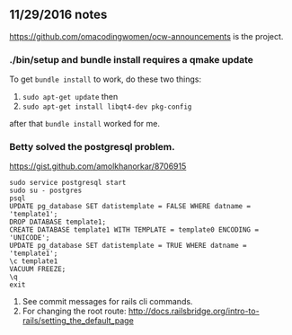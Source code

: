 
## 11/29/2016 notes

https://github.com/omacodingwomen/ocw-announcements is the project.

### ./bin/setup and bundle install requires a qmake update

To get `bundle install` to work, 
do these two things: 
1. `sudo apt-get update` then 
2. `sudo apt-get install libqt4-dev pkg-config` 

after that `bundle install` worked for me.

### Betty solved the postgresql problem.
https://gist.github.com/amolkhanorkar/8706915

 ```
 sudo service postgresql start
sudo su - postgres
psql
UPDATE pg_database SET datistemplate = FALSE WHERE datname = 'template1';
DROP DATABASE template1;
CREATE DATABASE template1 WITH TEMPLATE = template0 ENCODING = 'UNICODE';
UPDATE pg_database SET datistemplate = TRUE WHERE datname = 'template1';
\c template1
VACUUM FREEZE;
\q
exit
```
1. See commit messages for rails cli commands.
1. For changing the root route:  http://docs.railsbridge.org/intro-to-rails/setting_the_default_page
